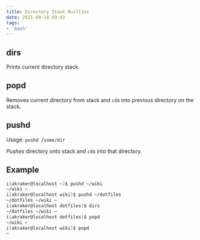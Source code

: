 ```yaml
---
title: Directory Stack Builtins
date: 2021-09-18 09:43
tags:
- 'bash'
---
```


## dirs

Prints current directory stack.

## popd

Removes current directory from stack and `cd`s into previous directory on the
stack.

## pushd

Usage: `pushd /some/dir`

_Pushes_ directory onto stack and `cd`s into that directory.

## Example

```bash
i[akraker@localhost ~]$ pushd ~/wiki
~/wiki ~
i[akraker@localhost wiki]$ pushd ~/dotfiles
~/dotfiles ~/wiki ~
i[akraker@localhost dotfiles]$ dirs
~/dotfiles ~/wiki ~
i[akraker@localhost dotfiles]$ popd
~/wiki ~
i[akraker@localhost wiki]$ popd
~
```
